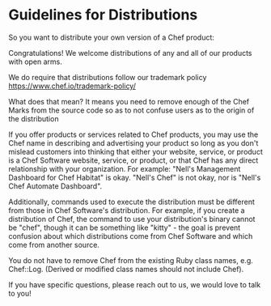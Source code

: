 # Guidelines for Distributions

So you want to distribute your own version of a Chef product:

Congratulations! We welcome distributions of any and all of our products with open arms.

We do require that distributions follow our trademark policy https://www.chef.io/trademark-policy/

What does that mean? It means you need to remove enough of the Chef Marks from the source code so as to not confuse users as to the origin of the distribution

If you offer products or services related to Chef products, you may use the Chef name in describing and advertising your product so long as you don't mislead customers into thinking that either your website, service, or product is a Chef Software website, service, or product, or that Chef has any direct relationship with your organization. For example: "Nell's Management Dashboard for Chef Habitat" is okay. "Nell's Chef" is not okay, nor is "Nell's Chef Automate Dashboard".

Additionally, commands used to execute the distribution must be different from those in Chef Software's distribution.  For example, if you create a distribution of Chef, the command to use your distribution's binary cannot be "chef", though it can be something like "kitty" - the goal is prevent confusion about which distributions come from Chef Software and which come from another source.

You do not have to remove Chef from the existing Ruby class names, e.g. Chef::Log.  (Derived or modified class names should not include Chef).

If you have specific questions, please reach out to us, we would love to talk to you!